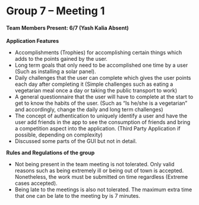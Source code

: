 # Group 7 – Meeting 1 #

#### Team Members Present: 6/7 (Yash Kalia Absent) ####

**Application Features**
* Accomplishments (Trophies) for accomplishing certain things which adds to the points gained by the user.
* Long term goals that only need to be accomplished one time by a user (Such as installing a solar panel).
* Daily challenges that the user can complete which gives the user points each day after completing it (Simple challenges such as eating a vegetarian meal once a day or taking the public transport to work)
* A general questionnaire that the user will have to complete at the start to get to know the habits of the user. (Such as “Is he/she is a vegetarian” and accordingly, change the daily and long term challenges)
* The concept of authentication to uniquely identify a user and have the user add friends in the app to see the consumption of friends and bring a competition aspect into the application. (Third Party Application if possible, depending on complexity)
* Discussed some parts of the GUI but not in detail.

**Rules and Regulations of the group**
* Not being present in the team meeting is not tolerated. Only valid reasons such as being extremely ill or being out of town is accepted. Nonetheless, the work must be submitted on time regardless (Extreme cases accepted).
* Being late to the meetings is also not tolerated. The maximum extra time that one can be late to the meeting by is 7 minutes.

 


